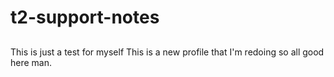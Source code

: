 # t2-support-notes
##
This is just a test for myself
This is a new profile that I'm redoing so all good here man.
